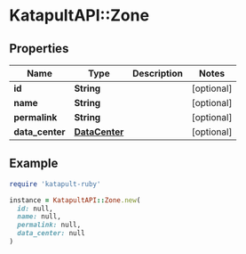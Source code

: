 # KatapultAPI::Zone

## Properties

| Name | Type | Description | Notes |
| ---- | ---- | ----------- | ----- |
| **id** | **String** |  | [optional] |
| **name** | **String** |  | [optional] |
| **permalink** | **String** |  | [optional] |
| **data_center** | [**DataCenter**](DataCenter.md) |  | [optional] |

## Example

```ruby
require 'katapult-ruby'

instance = KatapultAPI::Zone.new(
  id: null,
  name: null,
  permalink: null,
  data_center: null
)
```

